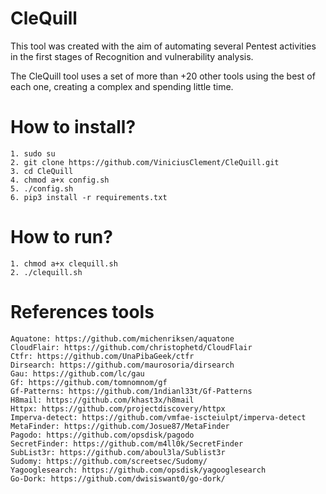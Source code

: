 # CleQuill

This tool was created with the aim of automating several Pentest activities in the first stages of Recognition and vulnerability analysis.

The CleQuill tool uses a set of more than +20 other tools using the best of each one, creating a complex and spending little time.

# How to install? 
```
1. sudo su
2. git clone https://github.com/ViniciusClement/CleQuill.git
3. cd CleQuill
4. chmod a+x config.sh
5. ./config.sh
6. pip3 install -r requirements.txt
```

# How to run?
```
1. chmod a+x clequill.sh
2. ./clequill.sh

```

# References tools
```
Aquatone: https://github.com/michenriksen/aquatone
CloudFlair: https://github.com/christophetd/CloudFlair
Ctfr: https://github.com/UnaPibaGeek/ctfr
Dirsearch: https://github.com/maurosoria/dirsearch
Gau: https://github.com/lc/gau
Gf: https://github.com/tomnomnom/gf
Gf-Patterns: https://github.com/1ndianl33t/Gf-Patterns
H8mail: https://github.com/khast3x/h8mail
Httpx: https://github.com/projectdiscovery/httpx
Imperva-detect: https://github.com/vmfae-iscteiulpt/imperva-detect
MetaFinder: https://github.com/Josue87/MetaFinder
Pagodo: https://github.com/opsdisk/pagodo
SecretFinder: https://github.com/m4ll0k/SecretFinder
SubList3r: https://github.com/aboul3la/Sublist3r
Sudomy: https://github.com/screetsec/Sudomy/
Yagooglesearch: https://github.com/opsdisk/yagooglesearch
Go-Dork: https://github.com/dwisiswant0/go-dork/

```


 
